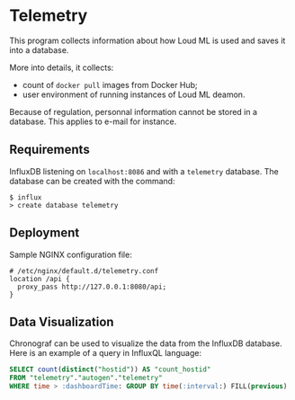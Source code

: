 # Telemetry

This program collects information about how Loud ML is used and saves it into
a database.

More into details, it collects:
- count of `docker pull` images from Docker Hub;
- user environment of running instances of Loud ML deamon.

Because of regulation, personnal information cannot be stored in a database.
This applies to e-mail for instance.

## Requirements

InfluxDB listening on `localhost:8086` and with a `telemetry` database. The
database can be created with the command:

```
$ influx
> create database telemetry
```

## Deployment

Sample NGINX configuration file:

```
# /etc/nginx/default.d/telemetry.conf
location /api {
  proxy_pass http://127.0.0.1:8080/api;
}
```

## Data Visualization

Chronograf can be used to visualize the data from the InfluxDB database. Here
is an example of a query in InfluxQL language:

```sql
SELECT count(distinct("hostid")) AS "count_hostid"
FROM "telemetry"."autogen"."telemetry"
WHERE time > :dashboardTime: GROUP BY time(:interval:) FILL(previous)
```
